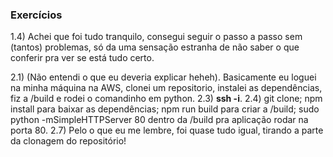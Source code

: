 ### Exercícios

1.4) Achei que foi tudo tranquilo, consegui seguir o passo a passo sem (tantos) problemas, só da uma sensação estranha de não saber o que conferir pra ver se está tudo certo.

2.1) (Não entendi o que eu deveria explicar heheh). Basicamente eu loguei na minha máquina na AWS, clonei um repositorio, instalei as dependências, fiz a /build e rodei o comandinho em python.
2.3) __ssh -i__.
2.4) git clone; npm install para baixar as dependências; npm run build para criar a /build; sudo python -mSimpleHTTPServer 80 dentro da /build pra aplicação rodar na porta 80.
2.7) Pelo o que eu me lembre, foi quase tudo igual, tirando a parte da clonagem do repositório!